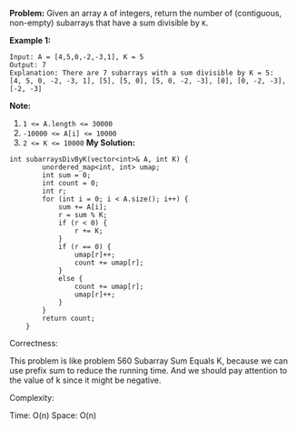 **Problem:**
Given an array `A` of integers, return the number of (contiguous, non-empty) subarrays that have a sum divisible by `K`.

 

**Example 1:**

```
Input: A = [4,5,0,-2,-3,1], K = 5
Output: 7
Explanation: There are 7 subarrays with a sum divisible by K = 5:
[4, 5, 0, -2, -3, 1], [5], [5, 0], [5, 0, -2, -3], [0], [0, -2, -3], [-2, -3]
```

 

**Note:**

1. `1 <= A.length <= 30000`
2. `-10000 <= A[i] <= 10000`
3. `2 <= K <= 10000`
**My Solution:**
```
int subarraysDivByK(vector<int>& A, int K) {
        unordered_map<int, int> umap;
        int sum = 0;
        int count = 0;
        int r;
        for (int i = 0; i < A.size(); i++) {
            sum += A[i];
            r = sum % K;
            if (r < 0) {
                r += K;
            }
            if (r == 0) {
                umap[r]++;
                count += umap[r];
            }
            else {
                count += umap[r];
                umap[r]++;
            }
        }
        return count;
    }
```
Correctness:

This problem is like problem 560 Subarray Sum Equals K, because we can use prefix sum to reduce the running time. And we should pay attention to the value of k since it might be negative.

Complexity:

Time: O(n)
Space: O(n)